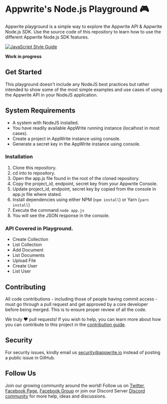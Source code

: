 # Appwrite's Node.js Playground 🎮

Appwrite playground is a simple way to explore the Appwrite API & Appwrite Node.js SDK. Use the source code of this repository to learn how to use the different Appwrite Node.js SDK features.

[![JavaScript Style Guide](https://img.shields.io/badge/code_style-standard-brightgreen.svg)](https://standardjs.com)

**Work in progress**

## Get Started

This playground doesn't include any NodeJS best practices but rather intended to show some of the most simple examples and use cases of using the Appwrite API in your NodeJS application.

## System Requirements 
* A system with NodeJS installed.
* You have readily available AppWrite running instance (localhost in most cases).
* Create a project in AppWrite instance using console.
* Generate a secret key in the AppWrite instance using console.

### Installation
1. Clone this repository.
2. cd into to repository.
3. Open the app.js file found in the root of the cloned repository.
4. Copy the project_id, endpoint, secret key from your Appwrite Console.
4. Update project_id, endpoint, secret key by copied from the console in app.js file where stated. 
5. Install dependencies using either NPM (`npm install`) or Yarn (`yarn install`)
5. Execute the command `node app.js`
6. You will see the JSON response in the console.

### API Covered in Playground.
* Create Collection
* List Collection
* Add Document
* List Documents
* Upload File
* Create User
* List User

## Contributing

All code contributions - including those of people having commit access - must go through a pull request and get approved by a core developer before being merged. This is to ensure proper review of all the code.

We truly ❤️ pull requests! If you wish to help, you can learn more about how you can contribute to this project in the [contribution guide](https://github.com/appwrite/appwrite/blob/master/CONTRIBUTING.md).

## Security

For security issues, kindly email us [security@appwrite.io](mailto:security@appwrite.io) instead of posting a public issue in GitHub.

## Follow Us

Join our growing community around the world! Follow us on [Twitter](https://twitter.com/appwrite_io), [Facebook Page](https://www.facebook.com/appwrite.io), [Facebook Group](https://www.facebook.com/groups/appwrite.developers/) or join our Discord Server [Discord community](https://discord.gg/GSeTUeA) for more help, ideas and discussions.  
